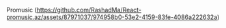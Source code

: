 Promusic
(https://github.com/RashadMa/React-promusic.az/assets/87971037/974958b0-53e2-4159-83fe-4086a222632a)

